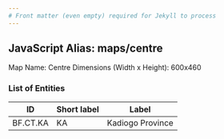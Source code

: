 ```yaml
---
# Front matter (even empty) required for Jekyll to process
---
```


## JavaScript Alias: maps/centre

Map Name: Centre
Dimensions (Width x Height): 600x460

### List of Entities

ID | Short label | Label
---|---|---|
BF.CT.KA|KA|Kadiogo Province
